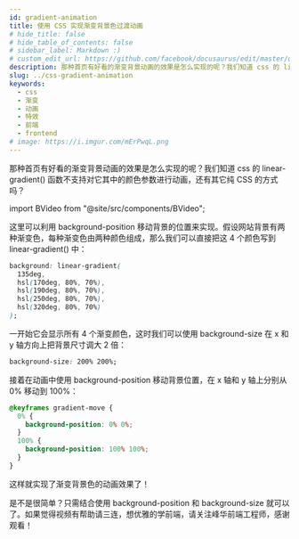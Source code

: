 ```yaml
---
id: gradient-animation
title: 使用 CSS 实现渐变背景色过渡动画
# hide_title: false
# hide_table_of_contents: false
# sidebar_label: Markdown :)
# custom_edit_url: https://github.com/facebook/docusaurus/edit/master/docs/api-doc-markdown.md
description: 那种首页有好看的渐变背景动画的效果是怎么实现的呢？我们知道 css 的 linear-gradient() 函数不支持对它其中的颜色参数进行动画，还有其它纯 CSS 的方式吗？
slug: ../css-gradient-animation
keywords:
  - css
  - 渐变
  - 动画
  - 特效
  - 前端
  - frontend
# image: https://i.imgur.com/mErPwqL.png
---
```


那种首页有好看的渐变背景动画的效果是怎么实现的呢？我们知道 css 的 linear-gradient() 函数不支持对它其中的颜色参数进行动画，还有其它纯 CSS 的方式吗？

import BVideo from "@site/src/components/BVideo";

<BVideo src="//player.bilibili.com/player.html?aid=543690226&bvid=BV1Xv4y1Z7UW&cid=282779076&page=1" bsrc="https://www.bilibili.com/video/BV1Xv4y1Z7UW/"/>

这里可以利用 background-position 移动背景的位置来实现。假设网站背景有两种渐变色，每种渐变色由两种颜色组成，那么我们可以直接把这 4 个颜色写到 linear-gradient() 中：

```css
background: linear-gradient(
  135deg,
  hsl(170deg, 80%, 70%),
  hsl(190deg, 80%, 70%),
  hsl(250deg, 80%, 70%),
  hsl(320deg, 80%, 70%)
);
```

一开始它会显示所有 4 个渐变颜色，这时我们可以使用 background-size 在 x 和 y 轴方向上把背景尺寸调大 2 倍：

```css
background-size: 200% 200%;
```

接着在动画中使用 background-position 移动背景位置，在 x 轴和 y 轴上分别从 0% 移动到 100%：

```css
@keyframes gradient-move {
  0% {
    background-position: 0% 0%;
  }
  100% {
    background-position: 100% 100%;
  }
}
```

这样就实现了渐变背景色的动画效果了！

是不是很简单？只需结合使用 background-position 和 background-size 就可以了。如果觉得视频有帮助请三连，想优雅的学前端，请关注峰华前端工程师，感谢观看！